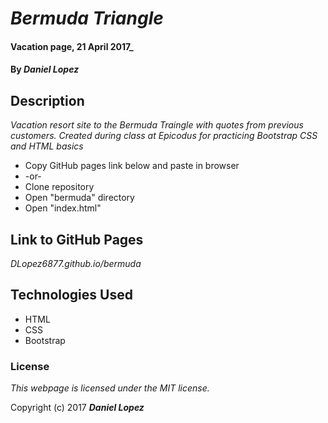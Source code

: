 # _Bermuda Triangle_

#### Vacation page, 21 April 2017_

#### By _**Daniel Lopez**_

## Description

_Vacation resort site to the Bermuda Traingle with quotes from previous customers. Created during class at Epicodus for practicing Bootstrap CSS and HTML basics_

* Copy GitHub pages link below and paste in browser
* -or-
* Clone repository
* Open "bermuda" directory
* Open "index.html"

## Link to GitHub Pages

_DLopez6877.github.io/bermuda_

## Technologies Used

* HTML
* CSS
* Bootstrap

### License

*This webpage is licensed under the MIT license.*

Copyright (c) 2017 **_Daniel Lopez_**
